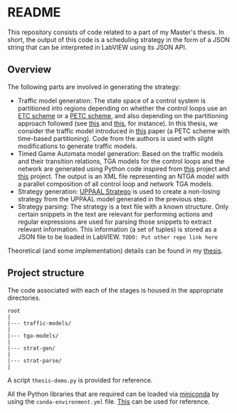 # README

This repository consists of code related to a part of my Master's thesis. In short, the output of this code is a scheduling strategy in the form of a JSON string that can be interpreted in LabVIEW using its JSON API. 

## Overview

The following parts are involved in generating the strategy:

- Traffic model generation: The state space of a control system is partitioned into regions depending on whether the control loops use an [ETC scheme](https://ieeexplore.ieee.org/document/6425820) or a [PETC scheme](https://ieeexplore.ieee.org/document/6310015), and also depending on the partitioning approach followed (see [this](https://ieeexplore.ieee.org/document/8526306) and [this](https://arxiv.org/abs/2003.07642), for instance). In this thesis, we consider the traffic model introduced in [this](https://arxiv.org/abs/2003.07642) paper (a PETC scheme with time-based partitioning). Code from the authors is used with slight modifications to generate traffic models.
- Timed Game Automata model generation: Based on the traffic models and their transition relations, TGA models for the control loops and the network are generated using Python code inspired from [this](https://github.com/pschalkwijk/Python2Uppaal) project and [this](https://launchpad.net/pyuppaal) project. The output is an XML file representing an NTGA model with a parallel composition of all control loop and network TGA models.
- Strategy generation: [UPPAAL Stratego](https://people.cs.aau.dk/~marius/stratego/) is used to create a non-losing strategy from the UPPAAL model generated in the previous step.
- Strategy parsing: The strategy is a text file with a known structure. Only certain snippets in the text are relevant for performing actions and regular expressions are used for parsing those snippets to extract relevant information. This information (a set of tuples) is stored as a JSON file to be loaded in LabVIEW. `TODO: Put other repo link here`

Theoretical (and some implementation) details can be found in my [thesis](http://resolver.tudelft.nl/uuid:2dccaa3b-dbff-428e-a5d3-d46ada57504d).

## Project structure

The code associated with each of the stages is housed in the appropriate directories.

```
root
|
|--- traffic-models/
|
|--- tga-models/
|
|--- strat-gen/
|
|--- strat-parse/
|
```

A script `thesis-demo.py` is provided for reference.

All the Python libraries that are required can be loaded via [miniconda](https://docs.conda.io/en/latest/miniconda.html) by using the `conda-environment.yml` file. [This](https://docs.conda.io/projects/conda/en/latest/user-guide/tasks/manage-environments.html#creating-an-environment-from-an-environment-yml-file) can be used for reference.
